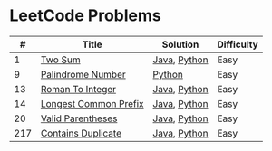 LeetCode Problems
=================


| # | Title | Solution | Difficulty |
|---| ----- | -------- | ---------- |
|1|[Two Sum](https://leetcode.com/problems/two-sum/) | [Java](https://github.com/rokas293/LeetCode-Problems/blob/7426ec3b4403b735d60c71e3b0fc602c05ec754f/Algorithms/java/TwoSum/TwoSum.java), [Python](https://github.com/rokas293/LeetCode-Problems/blob/85e1e4bbcb41926639e9773315ec9feef517bc9e/Algorithms/python/TwoSum/TwoSum.py)|Easy|
|9|[Palindrome Number](https://leetcode.com/problems/palindrome-number/) | [Python](https://github.com/rokas293/LeetCode-Problems/blob/7cbbc71e6a7235fc582a0aa11c80b202ca05412f/Algorithms/python/PalindromeNumber/PalindromeNumber.py)|Easy|
|13|[Roman To Integer](https://leetcode.com/problems/roman-to-integer/) | [Java](https://github.com/rokas293/LeetCode-Problems/blob/1a4d192187fb254f0885fa5349bb137b18f165d9/Algorithms/java/RomanToInteger/RomanToInteger.java), [Python](https://github.com/rokas293/LeetCode-Problems/blob/48bbc65366e4a5cfe6493c918dbf4ef23664ebd8/Algorithms/python/RomanToInteger/RomanToInteger.py)|Easy|
|14|[Longest Common Prefix](https://leetcode.com/problems/longest-common-prefix/) | [Java](https://github.com/rokas293/LeetCode-Problems/blob/1a4d192187fb254f0885fa5349bb137b18f165d9/Algorithms/java/LongestCommonPrefix/LongestCommonPrefix.java), [Python](https://github.com/rokas293/LeetCode-Problems/blob/a4f328a4c3e1dd25c0a2b3ec9029756b7b724566/Algorithms/python/LongestCommonPrefix/LongestCommonPrefix.py)|Easy|
|20|[Valid Parentheses](https://leetcode.com/problems/valid-parentheses/) | [Java](https://github.com/rokas293/LeetCode-Problems/blob/a9dd46f0293b37087248083cc5dea4b024817a4e/Algorithms/java/ValidParenttheses/ValidParenttheses.java), [Python](https://github.com/rokas293/LeetCode-Problems/blob/25bc29266558b82e0acab9e84bfc5b82d90fbf76/Algorithms/python/ValidParenttheses/ValidParenttheses.py)|Easy|
|217|[Contains Duplicate](https://leetcode.com/problems/contains-duplicate/) | [Java](https://github.com/rokas293/LeetCode-Problems/blob/d6b2af1db8718079c8d315b8793f628b62ac2966/Algorithms/java/ContainsDuplicate/ContainsDuplicate.java), [Python](https://github.com/rokas293/LeetCode-Problems/blob/b58533a765b715949e270e425d6b1f64010d45be/Algorithms/python/ContainsDuplicate/ContainsDuplicate.py)|Easy|
